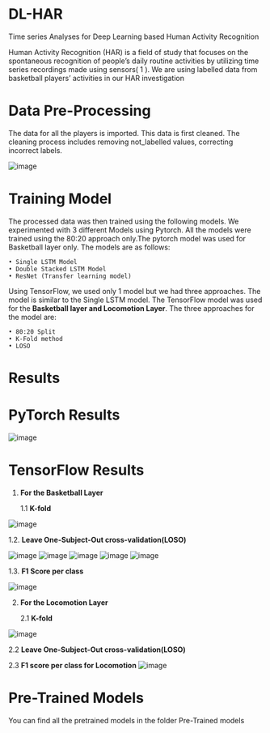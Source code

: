 # DL-HAR
Time series Analyses for Deep Learning based Human Activity Recognition

Human Activity Recognition (HAR) is a field of study that focuses on the spontaneous recognition of
people’s daily routine activities by utilizing time series recordings made using sensors( 1 ). We are
using labelled data from basketball players’ activities in our HAR investigation

# Data Pre-Processing
The data for all the players is imported. This data is first cleaned. The cleaning process includes
removing not_labelled values, correcting incorrect labels.

![image](https://user-images.githubusercontent.com/105876342/184662002-817070a2-530f-42a6-8dc5-56de485e24ac.png)

# Training Model

The processed data was then trained using the following models. We experimented with 3 different
Models using Pytorch. All the models were trained using the 80:20 approach only.The pytorch model was used for Basketball layer only. The models are as follows:

    • Single LSTM Model 
    • Double Stacked LSTM Model
    • ResNet (Transfer learning model) 

Using TensorFlow, we used only 1 model but we had three approaches. The model is similar to the Single LSTM model. The TensorFlow model was used for the **Basketball layer and Locomotion Layer**. The three approaches for the model are:
    
    • 80:20 Split
    • K-Fold method
    • LOSO
    
 # Results
 # PyTorch Results
 
![image](https://user-images.githubusercontent.com/105876342/184664947-b3731b41-7dc4-4cf1-a6f6-1abf59c224c1.png)

# TensorFlow Results
1. **For the Basketball Layer**
    
    1.1 **K-fold**



![image](https://user-images.githubusercontent.com/105876342/184665277-8ffb2123-5b3b-43e3-8d75-1730a20f08ff.png)

1.2. **Leave One-Subject-Out cross-validation(LOSO)**
    
    
    
![image](https://user-images.githubusercontent.com/105876342/184665337-fa63a868-de70-45e5-b6c0-eff5bee8ae90.png)
![image](https://user-images.githubusercontent.com/105876342/184665373-49735558-ffce-47c2-8be3-80355eee129c.png)
![image](https://user-images.githubusercontent.com/105876342/184665423-a6de2b76-4aa0-43ff-a83f-4ccb80e42fd7.png)
![image](https://user-images.githubusercontent.com/105876342/184665995-2070c8d1-54ed-45f6-b477-d7aaefb6702f.png)
![image](https://user-images.githubusercontent.com/105876342/184666016-794bbfcb-0f6a-440e-8a86-c83be5e52d69.png)
    
  1.3.  **F1 Score per class**

![image](https://user-images.githubusercontent.com/105876342/184665107-d53aa9e7-2d16-4085-994e-5eedfa2ff8ea.png)


2. **For the Locomotion Layer**

    2.1 **K-fold**

![image](https://user-images.githubusercontent.com/105876342/184666591-4d2af903-28f6-45d7-9d87-2bbe9d5fc4cc.png)

  2.2 **Leave One-Subject-Out cross-validation(LOSO)**



   2.3 **F1 score per class for Locomotion**
    ![image](https://user-images.githubusercontent.com/105876342/184668358-18291268-d3c6-410b-9ef1-e6cc8a28603a.png)

    
# Pre-Trained Models
You can find all the pretrained models in the folder Pre-Trained models
